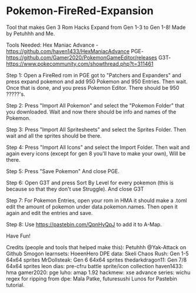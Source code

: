 # Pokemon-FireRed-Expansion
Tool that makes Gen 3 Rom Hacks Expand from Gen 1-3 to Gen 1-8! Made by Petuhhh and Me.

Tools Needed:
Hex Maniac Advance - https://github.com/haven1433/HexManiacAdvance
PGE- https://github.com/Gamer2020/PokemonGameEditor/releases
G3T- https://www.pokecommunity.com/showthread.php?t=311461

Step 1: Open a FireRed rom in PGE got to "Patchers and Expanders" and press expand pokemon and add 950 Pokemon and 950 Entries. Then wait. Once that is done, and you press Pokemon Editor. There should be 950 ?????'s.

Step 2: Press "Import All Pokemon" and select the "Pokemon Folder" that you downloaded. Wait and now there should be info and names of the Pokemon. 

Step 3: Press "Import All Spritesheets" and select the Sprites Folder. Then wait and all the sprites should be there.

Step 4: Press "Import All Icons" and select the Import Folder. Then wait and again every icons (except for gen 8 you'll have to make your own), Will be there.

Step 5: Press "Save Pokemon" And close PGE.

Step 6: Open G3T and press Sort By Level for every pokemon (this is because so that they don't use Struggle). And close G3T

Step 7: For Pokemon Entries, open your rom in HMA it should make a .toml edit the amount of pokemon under data.pokemon.names. Then open it again and edit the entries and save.

Step 8: Use https://pastebin.com/QpnHyQpJ to add it to A-Map. 

Have Fun!

Credits (people and tools that helped make this):
Petuhhh @Yak-Attack on Github
Smogon learnsets: HoeenHero
DPE data: Skeli
Chaos Rush: Gen 1-5 64x64 sprites
MrDollsteak: Gen 6 64x64 sprites
thedarkdragon11: Gen 7/8 64x64 sprites
leon dias: pre-cfru battle sprite/icon collection
haven1433: hma
gamer2020: pge
luho: amap 1.92
hackmew: xse
advance series: wichu
regex for ripping from dpe: Mala Patke, futuresushi
Lunos for Pastebin tutorial.
